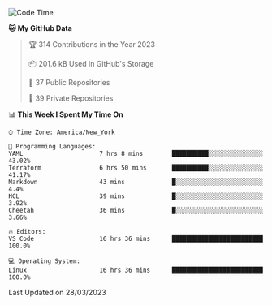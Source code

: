 <!--START_SECTION:waka-->
![Code Time](http://img.shields.io/badge/Code%20Time-163%20hrs%2045%20mins-blue)

**🐱 My GitHub Data** 

> 🏆 314 Contributions in the Year 2023
 > 
> 📦 201.6 kB Used in GitHub's Storage 
 > 
> 📜 37 Public Repositories 
 > 
> 🔑 39 Private Repositories  
 > 
📊 **This Week I Spent My Time On** 

```text
⌚︎ Time Zone: America/New_York

💬 Programming Languages: 
YAML                     7 hrs 8 mins        ██████████░░░░░░░░░░░░░░░   43.02% 
Terraform                6 hrs 50 mins       ██████████░░░░░░░░░░░░░░░   41.17% 
Markdown                 43 mins             █░░░░░░░░░░░░░░░░░░░░░░░░   4.4% 
HCL                      39 mins             █░░░░░░░░░░░░░░░░░░░░░░░░   3.92% 
Cheetah                  36 mins             █░░░░░░░░░░░░░░░░░░░░░░░░   3.66%

🔥 Editors: 
VS Code                  16 hrs 36 mins      █████████████████████████   100.0%

💻 Operating System: 
Linux                    16 hrs 36 mins      █████████████████████████   100.0%

```


 Last Updated on 28/03/2023
<!--END_SECTION:waka-->